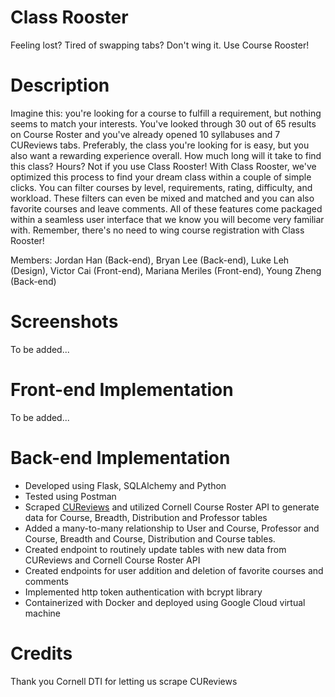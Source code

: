 # Class Rooster
Feeling lost? Tired of swapping tabs? Don't wing it. Use Course Rooster!

# Description
Imagine this: you're looking for a course to fulfill a requirement, but nothing seems to match your interests. You've looked through 30 out of 65 results on Course Roster and you've already opened 10 syllabuses and 7 CUReviews tabs. Preferably, the class you're looking for is easy, but you also want a rewarding experience overall. How much long will it take to find this class? Hours? Not if you use Class Rooster! With Class Rooster, we've optimized this process to find your dream class within a couple of simple clicks. You can filter courses by level, requirements, rating, difficulty, and workload. These filters can even be mixed and matched and you can also favorite courses and leave comments. All of these features come packaged within a seamless user interface that we know you will become very familiar with. Remember, there's no need to wing course registration with Class Rooster!

Members: 
Jordan Han (Back-end),
Bryan Lee (Back-end),
Luke Leh (Design),
Victor Cai (Front-end),
Mariana Meriles (Front-end),
Young Zheng (Back-end)

# Screenshots
To be added... 

# Front-end Implementation
To be added...

# Back-end Implementation
* Developed using Flask, SQLAlchemy and Python
* Tested using Postman
* Scraped [CUReviews](https://www.cureviews.org/) and utilized Cornell Course Roster API to generate data for Course, Breadth, Distribution and Professor tables
* Added a many-to-many relationship to User and Course, Professor and Course, Breadth and Course, Distribution and Course tables.
* Created endpoint to routinely update tables with new data from CUReviews and Cornell Course Roster API
* Created endpoints for user addition and deletion of favorite courses and comments
* Implemented http token authentication with bcrypt library
* Containerized with Docker and deployed using Google Cloud virtual machine

# Credits
Thank you Cornell DTI for letting us scrape CUReviews
